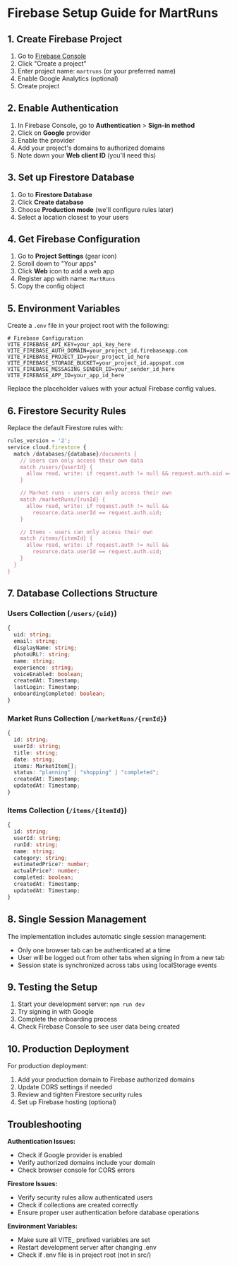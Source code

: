 # Firebase Setup Guide for MartRuns

## 1. Create Firebase Project

1. Go to [Firebase Console](https://console.firebase.google.com/)
2. Click "Create a project"
3. Enter project name: `martruns` (or your preferred name)
4. Enable Google Analytics (optional)
5. Create project

## 2. Enable Authentication

1. In Firebase Console, go to **Authentication** > **Sign-in method**
2. Click on **Google** provider
3. Enable the provider
4. Add your project's domains to authorized domains
5. Note down your **Web client ID** (you'll need this)

## 3. Set up Firestore Database

1. Go to **Firestore Database**
2. Click **Create database**
3. Choose **Production mode** (we'll configure rules later)
4. Select a location closest to your users

## 4. Get Firebase Configuration

1. Go to **Project Settings** (gear icon)
2. Scroll down to "Your apps"
3. Click **Web** icon to add a web app
4. Register app with name: `MartRuns`
5. Copy the config object

## 5. Environment Variables

Create a `.env` file in your project root with the following:

```env
# Firebase Configuration
VITE_FIREBASE_API_KEY=your_api_key_here
VITE_FIREBASE_AUTH_DOMAIN=your_project_id.firebaseapp.com
VITE_FIREBASE_PROJECT_ID=your_project_id_here
VITE_FIREBASE_STORAGE_BUCKET=your_project_id.appspot.com
VITE_FIREBASE_MESSAGING_SENDER_ID=your_sender_id_here
VITE_FIREBASE_APP_ID=your_app_id_here
```

Replace the placeholder values with your actual Firebase config values.

## 6. Firestore Security Rules

Replace the default Firestore rules with:

```javascript
rules_version = '2';
service cloud.firestore {
  match /databases/{database}/documents {
    // Users can only access their own data
    match /users/{userId} {
      allow read, write: if request.auth != null && request.auth.uid == userId;
    }

    // Market runs - users can only access their own
    match /marketRuns/{runId} {
      allow read, write: if request.auth != null &&
        resource.data.userId == request.auth.uid;
    }

    // Items - users can only access their own
    match /items/{itemId} {
      allow read, write: if request.auth != null &&
        resource.data.userId == request.auth.uid;
    }
  }
}
```

## 7. Database Collections Structure

### Users Collection (`/users/{uid}`)

```typescript
{
  uid: string;
  email: string;
  displayName: string;
  photoURL?: string;
  name: string;
  experience: string;
  voiceEnabled: boolean;
  createdAt: Timestamp;
  lastLogin: Timestamp;
  onboardingCompleted: boolean;
}
```

### Market Runs Collection (`/marketRuns/{runId}`)

```typescript
{
  id: string;
  userId: string;
  title: string;
  date: string;
  items: MarketItem[];
  status: "planning" | "shopping" | "completed";
  createdAt: Timestamp;
  updatedAt: Timestamp;
}
```

### Items Collection (`/items/{itemId}`)

```typescript
{
  id: string;
  userId: string;
  runId: string;
  name: string;
  category: string;
  estimatedPrice?: number;
  actualPrice?: number;
  completed: boolean;
  createdAt: Timestamp;
  updatedAt: Timestamp;
}
```

## 8. Single Session Management

The implementation includes automatic single session management:

- Only one browser tab can be authenticated at a time
- User will be logged out from other tabs when signing in from a new tab
- Session state is synchronized across tabs using localStorage events

## 9. Testing the Setup

1. Start your development server: `npm run dev`
2. Try signing in with Google
3. Complete the onboarding process
4. Check Firebase Console to see user data being created

## 10. Production Deployment

For production deployment:

1. Add your production domain to Firebase authorized domains
2. Update CORS settings if needed
3. Review and tighten Firestore security rules
4. Set up Firebase hosting (optional)

## Troubleshooting

**Authentication Issues:**

- Check if Google provider is enabled
- Verify authorized domains include your domain
- Check browser console for CORS errors

**Firestore Issues:**

- Verify security rules allow authenticated users
- Check if collections are created correctly
- Ensure proper user authentication before database operations

**Environment Variables:**

- Make sure all VITE\_ prefixed variables are set
- Restart development server after changing .env
- Check if .env file is in project root (not in src/)
 